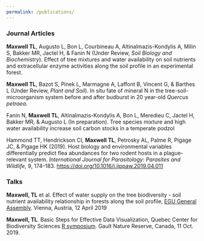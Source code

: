 ```yaml
---
permalink: /publications/
---
```


### Journal Articles

**Maxwell TL**, Augusto L, Bon L, Courbineau A, Altinalmazis-Kondylis A, Milin S, 
Bakker MR, Jactel H, & Fanin N (Under Review, _Soil Biology and Biochemistry_). 
Effect of tree mixtures and water availability on soil nutrients and extracellular enzyme 
activities along the soil profile in an experimental forest.

**Maxwell TL**, Bazot S, Pinek L, Marmagne A, Laffont B, Vincent G, & Barthes L
(Under Review, _Plant and Soil_). In situ fate of mineral N in the tree-soil-microorganism system 
before and after budburst in 20 year-old _Quercus petraea_.

Fanin N, **Maxwell TL**, Altinalmazis-Kondylis A, Bon L, Meredieu C, 
Jactel H, Bakker MR, & Augusto L (In preparation). Tree species mixture and high water availability increase soil carbon stocks in a temperate podzol 

Hammond TT, Hendrickson CI, **Maxwell TL**, Petrosky AL, Palme R, 
Pigage JC, & Pigage HK (2019). Host biology and environmental variables 
differentially predict flea abundances for two rodent hosts in a plague-relevant system. 
_International Journal for Parasitology: Parasites and Wildlife_, 9, 174–183. 
https://doi.org/10.1016/j.ijppaw.2019.04.011

### Talks

**Maxwell, TL** et al. Effect of water supply on the tree biodiversity - soil nutrient availability relationship in forests along the soil profile, [EGU General Assembly](https://meetingorganizer.copernicus.org/EGU2019/orals/30819). Vienna, Austria, 12 April 2019

**Maxwell, TL**. Basic Steps for Effective Data Visualization, Quebec Center for Biodiversity Sciences [R symposium](https://wiki.qcbs.ca/r_symposium_2019). Gault Nature Reserve, Canada, 11 Oct. 2019.
